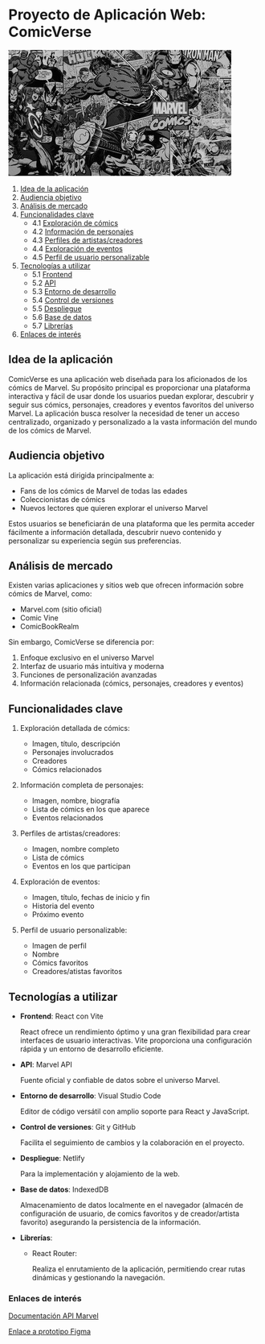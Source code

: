 # Proyecto de Aplicación Web: ComicVerse

![](./img/marvelComic2.jpg)


1. [Idea de la aplicación](#idea-de-la-aplicación)
2. [Audiencia objetivo](#audiencia-objetivo)
3. [Análisis de mercado](#análisis-de-mercado)
4. [Funcionalidades clave](#funcionalidades-clave)
   - 4.1 [Exploración de cómics](#exploración-detallada-de-cómics)
   - 4.2 [Información de personajes](#información-completa-de-personajes)
   - 4.3 [Perfiles de artistas/creadores](#perfiles-de-artistascreadores)
   - 4.4 [Exploración de eventos](#exploración-de-eventos)
   - 4.5 [Perfil de usuario personalizable](#perfil-de-usuario-personalizable)
5. [Tecnologías a utilizar](#tecnologías-a-utilizar)
   - 5.1 [Frontend](#frontend)
   - 5.2 [API](#api)
   - 5.3 [Entorno de desarrollo](#entorno-de-desarrollo)
   - 5.4 [Control de versiones](#control-de-versiones)
   - 5.5 [Despliegue](#despliegue)
   - 5.6 [Base de datos](#base-de-datos)
   - 5.7 [Librerías](#librerías)
6. [Enlaces de interés](#enlaces-de-interés)


## Idea de la aplicación

ComicVerse es una aplicación web diseñada para los aficionados de los cómics de Marvel. Su propósito principal es proporcionar una plataforma interactiva y fácil de usar donde los usuarios puedan explorar, descubrir y seguir sus cómics, personajes, creadores y eventos favoritos del universo Marvel. La aplicación busca resolver la necesidad de tener un acceso centralizado, organizado y personalizado a la vasta información del mundo de los cómics de Marvel.

## Audiencia objetivo

La aplicación está dirigida principalmente a:

- Fans de los cómics de Marvel de todas las edades
- Coleccionistas de cómics
- Nuevos lectores que quieren explorar el universo Marvel


Estos usuarios se beneficiarán de una plataforma que les permita acceder fácilmente a información detallada, descubrir nuevo contenido y personalizar su experiencia según sus preferencias.

## Análisis de mercado

Existen varias aplicaciones y sitios web que ofrecen información sobre cómics de Marvel, como:

- Marvel.com (sitio oficial)
- Comic Vine
- ComicBookRealm

Sin embargo, ComicVerse se diferencia por:

1. Enfoque exclusivo en el universo Marvel
2. Interfaz de usuario más intuitiva y moderna
3. Funciones de personalización avanzadas
4. Información relacionada (cómics, personajes, creadores y eventos)

## Funcionalidades clave

1. Exploración detallada de cómics:
   - Imagen, título, descripción
   - Personajes involucrados
   - Creadores
   - Cómics relacionados

2. Información completa de personajes:
   - Imagen, nombre, biografía
   - Lista de cómics en los que aparece
   - Eventos relacionados

3. Perfiles de artistas/creadores:
   - Imagen, nombre completo
   - Lista de cómics
   - Eventos en los que participan

4. Exploración de eventos:
   - Imagen, título, fechas de inicio y fin
   - Historia del evento
   - Próximo evento

5. Perfil de usuario personalizable:
   - Imagen de perfil
   - Nombre
   - Cómics favoritos
   - Creadores/atistas favoritos


## Tecnologías a utilizar

- **Frontend**: React con Vite

  React ofrece un rendimiento óptimo y una gran flexibilidad para crear interfaces de usuario interactivas. Vite proporciona una configuración rápida y un entorno de desarrollo eficiente.

- **API**: Marvel API

    Fuente oficial y confiable de datos sobre el universo Marvel.

- **Entorno de desarrollo**: Visual Studio Code
  
  Editor de código versátil con amplio soporte para React y JavaScript.

- **Control de versiones**: Git y GitHub
  
  Facilita el seguimiento de cambios y la colaboración en el proyecto.

- **Despliegue**: Netlify

    Para la implementación y alojamiento de la web.

- **Base de datos**: IndexedDB

    Almacenamiento de datos localmente en el navegador (almacén de configuración de usuario, de comics favoritos y de creador/artista favorito) asegurando la persistencia de la información.

- **Librerías**:
    
    - React Router:

        Realiza el enrutamiento de la aplicación, permitiendo crear rutas dinámicas y gestionando la navegación.

### Enlaces de interés

[Documentación API Marvel](https://developer.marvel.com/docs)

[Enlace a prototipo Figma](https://www.figma.com/design/OAOENSn9ywu4vSe2v8AA9P/ComicVerse?node-id=281-2&node-type=canvas&t=4doWAGlUvXtGJVqN-0)